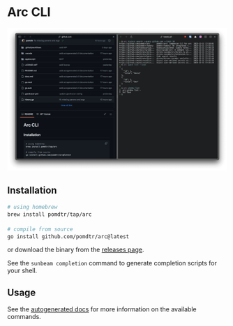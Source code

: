 # Arc CLI

![screenshot](./static/screenshot.png)

## Installation

```sh
# using homebrew
brew install pomdtr/tap/arc

# compile from source
go install github.com/pomdtr/arc@latest
```

or download the binary from the [releases page](https://github.com/pomdtr/arc/releases).

See the `sunbeam completion` command to generate completion scripts for your shell.

## Usage

See the [autogenerated docs](docs.md) for more information on the available commands.
